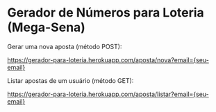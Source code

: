 # Gerador de Números para Loteria (Mega-Sena)

Gerar uma nova aposta (método POST):

https://gerador-para-loteria.herokuapp.com/aposta/nova?email={seu-email}

Listar apostas de um usuário (método GET):

https://gerador-para-loteria.herokuapp.com/aposta/listar?email={seu-email}
